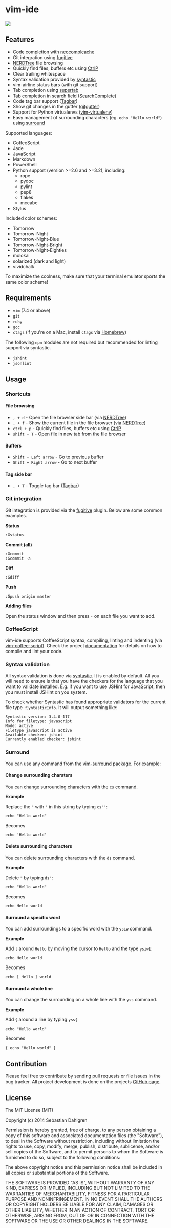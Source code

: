 # vim-ide

<img src="images/screenshot.png">

## Features

- Code completion with [neocomplcache](https://github.com/Shougo/neocomplcache.vim)
- Git integration using [fugitive](https://github.com/tpope/vim-fugitive)
- [NERDTree](https://github.com/scrooloose/nerdtree) file browsing
- Quickly find files, buffers etc using [CtrlP](https://github.com/kien/ctrlp.vim)
- Clear trailing whitespace
- Syntax validation provided by [syntastic](https://github.com/scrooloose/syntastic)
- vim-airline status bars (with git support)
- Tab completion using [supertab](https://github.com/ervandew/supertab)
- Tab completion in search field ([SearchComplete](https://github.com/vim-scripts/SearchComplete))
- Code tag bar support ([Tagbar](http://majutsushi.github.io/tagbar/))
- Show git changes in the gutter ([gitgutter](https://github.com/airblade/vim-gitgutter))
- Support for Python virtualenvs ([vim-virtualenv](https://github.com/jmcantrell/vim-virtualenv))
- Easy management of surrounding characters (eg. `echo "Hello world"`) using [surround](https://github.com/tpope/vim-surround)

Supported languages:

- CoffeeScript
- Jade
- JavaScript
- Markdown
- PowerShell
- Python support (version >=2.6 and >=3.2), including:
   - rope
   - pydoc
   - pylint
   - pep8
   - flakes
   - mccabe
- Stylus

Included color schemes:

- Tomorrow
- Tomorrow-Night
- Tomorrow-Night-Blue
- Tomorrow-Night-Bright
- Tomorrow-Night-Eighties
- molokai
- solarized (dark and light)
- vividchalk

To maximize the coolness, make sure that your terminal emulator sports the same color scheme!

## Requirements

- `vim` (7.4 or above)
- `git`
- `ruby`
- `gcc`
- `ctags` (if you're on a Mac, install `ctags` via [Homebrew](http://brew.sh/))

The following `npm` modules are not required but recommended for linting support via syntastic.

- `jshint`
- `jsonlint`

## Usage

### Shortcuts

#### File browsing

- `, + d` - Open the file browser side bar (via [NERDTree](https://github.com/scrooloose/nerdtree))
- `, + f` - Show the current file in the file browser (via [NERDTree](https://github.com/scrooloose/nerdtree))
- `ctrl + p` - Quickly find files, buffers etc using [CtrlP](https://github.com/kien/ctrlp.vim)
- `shift + T` - Open file in new tab from the file browser

#### Buffers

- `Shift + Left arrow` - Go to previous buffer
- `Shift + Right arrow` - Go to next buffer

#### Tag side bar

- `, + T` - Toggle tag bar ([Tagbar](http://majutsushi.github.io/tagbar/))

### Git integration

Git integration is provided via the [fugitive](https://github.com/tpope/vim-fugitive) plugin. Below are some common examples.

**Status**

    :Gstatus

**Commit (all)**

    :Gcommit
    :Gcommit -a

**Diff**

    :Gdiff

**Push**

    :Gpush origin master

**Adding files**

Open the status window and then press `-` on each file you want to add.

### CoffeeScript

vim-ide supports CoffeeScript syntax, compiling, linting and indenting (via [vim-coffee-script](https://github.com/kchmck/vim-coffee-script)). Check the project [documentation](https://github.com/kchmck/vim-coffee-script) for details on how to compile and lint your code.

### Syntax validation

All syntax validation is done via [syntastic](https://github.com/scrooloose/syntastic). It is enabled by default. All you will need to ensure is that you have the checkers for the language that you want to validate installed. E.g. if you want to use JSHint for JavaScript, then you must install JSHint on you system.

To check whether Syntastic has found appropriate validators for the current file type `:SyntasticInfo`. It will output something like:

    Syntastic version: 3.4.0-117
    Info for filetype: javascript
    Mode: active
    Filetype javascript is active
    Available checker: jshint
    Currently enabled checker: jshint

### Surround

You can use any command from the [vim-surround](https://github.com/tpope/vim-surround) package. For example:

#### Change surrounding charaters

You can change surrounding characters with the `cs` command.

**Example**

Replace the `"` with `'` in this string by typing `cs"'`:

    echo "Hello world"

Becomes

    echo 'Hello world'

#### Delete surrounding characters

You can delete surrounding characters with the `ds` command.

**Example**

Delete `"` by typing `ds"`:

    echo "Hello world"

Becomes

    echo Hello world

#### Surround a specific word

You can add surroundings to a specific word with the `ysiw` command.

**Example**

Add `[` around `Hello` by moving the cursor to `Hello` and the type `ysiw[`:

    echo Hello world

Becomes

    echo [ Hello ] world

#### Surround a whole line

You can change the surrounding on a whole line with the `yss` command.

**Example**

Add `{` around a line by typing `yss{`

    echo "Hello world"

Becomes

    { echo "Hello world" }

## Contribution

Please feel free to contribute by sending pull requests or file issues in the bug tracker. All project development is done on the projects [GitHub page](https://github.com/sebdah/vim-ide).

## License

The MIT License (MIT)

Copyright (c) 2014 Sebastian Dahlgren

Permission is hereby granted, free of charge, to any person obtaining a copy
of this software and associated documentation files (the "Software"), to deal
in the Software without restriction, including without limitation the rights
to use, copy, modify, merge, publish, distribute, sublicense, and/or sell
copies of the Software, and to permit persons to whom the Software is
furnished to do so, subject to the following conditions:

The above copyright notice and this permission notice shall be included in
all copies or substantial portions of the Software.

THE SOFTWARE IS PROVIDED "AS IS", WITHOUT WARRANTY OF ANY KIND, EXPRESS OR
IMPLIED, INCLUDING BUT NOT LIMITED TO THE WARRANTIES OF MERCHANTABILITY,
FITNESS FOR A PARTICULAR PURPOSE AND NONINFRINGEMENT. IN NO EVENT SHALL THE
AUTHORS OR COPYRIGHT HOLDERS BE LIABLE FOR ANY CLAIM, DAMAGES OR OTHER
LIABILITY, WHETHER IN AN ACTION OF CONTRACT, TORT OR OTHERWISE, ARISING FROM,
OUT OF OR IN CONNECTION WITH THE SOFTWARE OR THE USE OR OTHER DEALINGS IN
THE SOFTWARE.

